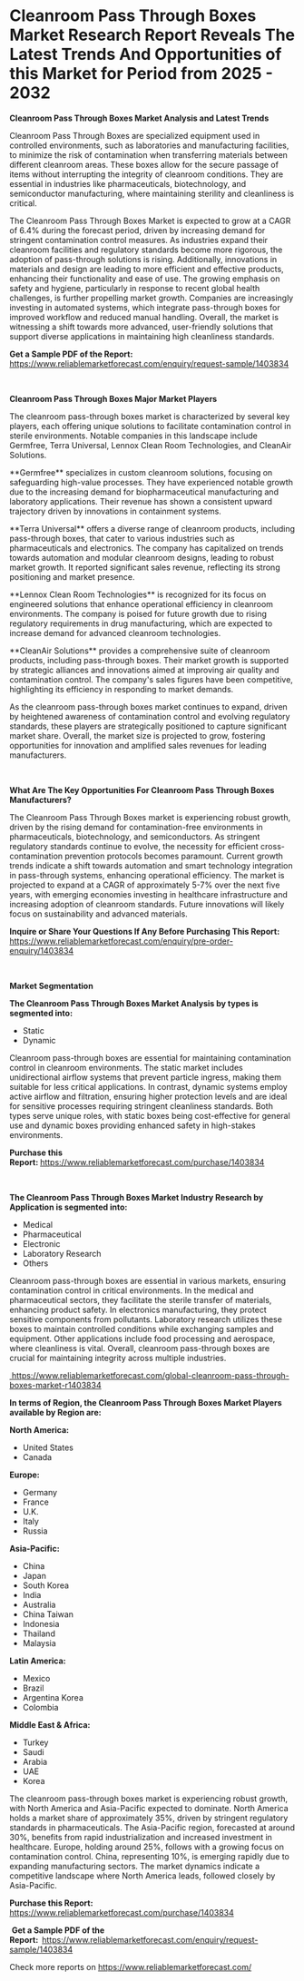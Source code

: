<p><h1>Cleanroom Pass Through Boxes Market Research Report Reveals The Latest Trends And Opportunities of this Market for Period from 2025 - 2032</h1></p><p><strong>Cleanroom Pass Through Boxes Market Analysis and Latest Trends</strong></p>
<p><p>Cleanroom Pass Through Boxes are specialized equipment used in controlled environments, such as laboratories and manufacturing facilities, to minimize the risk of contamination when transferring materials between different cleanroom areas. These boxes allow for the secure passage of items without interrupting the integrity of cleanroom conditions. They are essential in industries like pharmaceuticals, biotechnology, and semiconductor manufacturing, where maintaining sterility and cleanliness is critical.</p><p>The Cleanroom Pass Through Boxes Market is expected to grow at a CAGR of 6.4% during the forecast period, driven by increasing demand for stringent contamination control measures. As industries expand their cleanroom facilities and regulatory standards become more rigorous, the adoption of pass-through solutions is rising. Additionally, innovations in materials and design are leading to more efficient and effective products, enhancing their functionality and ease of use. The growing emphasis on safety and hygiene, particularly in response to recent global health challenges, is further propelling market growth. Companies are increasingly investing in automated systems, which integrate pass-through boxes for improved workflow and reduced manual handling. Overall, the market is witnessing a shift towards more advanced, user-friendly solutions that support diverse applications in maintaining high cleanliness standards.</p></p>
<p><strong>Get a Sample PDF of the Report:&nbsp;</strong> <a href="https://www.reliablemarketforecast.com/enquiry/request-sample/1403834?utm_campaign=1134&utm_medium=2&utm_source=Github&utm_content=ia&utm_term=13012025&utm_id=cleanroom-pass-through-boxes">https://www.reliablemarketforecast.com/enquiry/request-sample/1403834</a></p>
<p>&nbsp;</p>
<p><strong>Cleanroom Pass Through Boxes Major Market Players</strong></p>
<p><p>The cleanroom pass-through boxes market is characterized by several key players, each offering unique solutions to facilitate contamination control in sterile environments. Notable companies in this landscape include Germfree, Terra Universal, Lennox Clean Room Technologies, and CleanAir Solutions.</p><p>**Germfree** specializes in custom cleanroom solutions, focusing on safeguarding high-value processes. They have experienced notable growth due to the increasing demand for biopharmaceutical manufacturing and laboratory applications. Their revenue has shown a consistent upward trajectory driven by innovations in containment systems.</p><p>**Terra Universal** offers a diverse range of cleanroom products, including pass-through boxes, that cater to various industries such as pharmaceuticals and electronics. The company has capitalized on trends towards automation and modular cleanroom designs, leading to robust market growth. It reported significant sales revenue, reflecting its strong positioning and market presence.</p><p>**Lennox Clean Room Technologies** is recognized for its focus on engineered solutions that enhance operational efficiency in cleanroom environments. The company is poised for future growth due to rising regulatory requirements in drug manufacturing, which are expected to increase demand for advanced cleanroom technologies.</p><p>**CleanAir Solutions** provides a comprehensive suite of cleanroom products, including pass-through boxes. Their market growth is supported by strategic alliances and innovations aimed at improving air quality and contamination control. The company's sales figures have been competitive, highlighting its efficiency in responding to market demands.</p><p>As the cleanroom pass-through boxes market continues to expand, driven by heightened awareness of contamination control and evolving regulatory standards, these players are strategically positioned to capture significant market share. Overall, the market size is projected to grow, fostering opportunities for innovation and amplified sales revenues for leading manufacturers.</p></p>
<p>&nbsp;</p>
<p><strong>What Are The Key Opportunities For Cleanroom Pass Through Boxes Manufacturers?</strong></p>
<p><p>The Cleanroom Pass Through Boxes market is experiencing robust growth, driven by the rising demand for contamination-free environments in pharmaceuticals, biotechnology, and semiconductors. As stringent regulatory standards continue to evolve, the necessity for efficient cross-contamination prevention protocols becomes paramount. Current growth trends indicate a shift towards automation and smart technology integration in pass-through systems, enhancing operational efficiency. The market is projected to expand at a CAGR of approximately 5-7% over the next five years, with emerging economies investing in healthcare infrastructure and increasing adoption of cleanroom standards. Future innovations will likely focus on sustainability and advanced materials.</p></p>
<p><strong>Inquire or Share Your Questions If Any Before Purchasing This Report:</strong> <a href="https://www.reliablemarketforecast.com/enquiry/pre-order-enquiry/1403834?utm_campaign=1134&utm_medium=2&utm_source=Github&utm_content=ia&utm_term=13012025&utm_id=cleanroom-pass-through-boxes">https://www.reliablemarketforecast.com/enquiry/pre-order-enquiry/1403834</a></p>
<p>&nbsp;</p>
<p><strong>Market Segmentation</strong></p>
<p><strong>The Cleanroom Pass Through Boxes Market Analysis by types is segmented into:</strong></p>
<p><ul><li>Static</li><li>Dynamic</li></ul></p>
<p><p>Cleanroom pass-through boxes are essential for maintaining contamination control in cleanroom environments. The static market includes unidirectional airflow systems that prevent particle ingress, making them suitable for less critical applications. In contrast, dynamic systems employ active airflow and filtration, ensuring higher protection levels and are ideal for sensitive processes requiring stringent cleanliness standards. Both types serve unique roles, with static boxes being cost-effective for general use and dynamic boxes providing enhanced safety in high-stakes environments.</p></p>
<p><strong>Purchase this Report:&nbsp;</strong><a href="https://www.reliablemarketforecast.com/purchase/1403834?utm_campaign=1134&utm_medium=2&utm_source=Github&utm_content=ia&utm_term=13012025&utm_id=cleanroom-pass-through-boxes">https://www.reliablemarketforecast.com/purchase/1403834</a></p>
<p>&nbsp;</p>
<p><strong>The Cleanroom Pass Through Boxes Market Industry Research by Application is segmented into:</strong></p>
<p><ul><li>Medical</li><li>Pharmaceutical</li><li>Electronic</li><li>Laboratory Research</li><li>Others</li></ul></p>
<p><p>Cleanroom pass-through boxes are essential in various markets, ensuring contamination control in critical environments. In the medical and pharmaceutical sectors, they facilitate the sterile transfer of materials, enhancing product safety. In electronics manufacturing, they protect sensitive components from pollutants. Laboratory research utilizes these boxes to maintain controlled conditions while exchanging samples and equipment. Other applications include food processing and aerospace, where cleanliness is vital. Overall, cleanroom pass-through boxes are crucial for maintaining integrity across multiple industries.</p></p>
<p><a href="https://www.reliablemarketforecast.com/global-cleanroom-pass-through-boxes-market-r1403834?utm_campaign=1134&utm_medium=2&utm_source=Github&utm_content=ia&utm_term=13012025&utm_id=cleanroom-pass-through-boxes">&nbsp;https://www.reliablemarketforecast.com/global-cleanroom-pass-through-boxes-market-r1403834</a></p>
<p><strong>In terms of Region, the Cleanroom Pass Through Boxes Market Players available by Region are:</strong></p>
<p>
    <p> <strong> North America: </strong>
        <ul>
            <li>United States</li>
            <li>Canada</li>
        </ul>
        </p> 
    <p> <strong> Europe: </strong>
        <ul>
            <li>Germany</li>
            <li>France</li>
            <li>U.K.</li>
            <li>Italy</li>
            <li>Russia</li>
        </ul>
        </p> 
    <p> <strong> Asia-Pacific: </strong>
        <ul>
            <li>China</li>
            <li>Japan</li>
            <li>South Korea</li>
            <li>India</li>
            <li>Australia</li>
            <li>China Taiwan</li>
            <li>Indonesia</li>
            <li>Thailand</li>
            <li>Malaysia</li>
        </ul>
        </p> 
    <p> <strong> Latin America: </strong>
        <ul>
            <li>Mexico</li>
            <li>Brazil</li>
            <li>Argentina Korea</li>
            <li>Colombia</li>
        </ul>
        </p> 
    <p> <strong> Middle East & Africa: </strong>
        <ul>
            <li>Turkey</li>
            <li>Saudi</li>
            <li>Arabia</li>
            <li>UAE</li>
            <li>Korea</li>
        </ul>
    </p>
    </p>
<p><p>The cleanroom pass-through boxes market is experiencing robust growth, with North America and Asia-Pacific expected to dominate. North America holds a market share of approximately 35%, driven by stringent regulatory standards in pharmaceuticals. The Asia-Pacific region, forecasted at around 30%, benefits from rapid industrialization and increased investment in healthcare. Europe, holding around 25%, follows with a growing focus on contamination control. China, representing 10%, is emerging rapidly due to expanding manufacturing sectors. The market dynamics indicate a competitive landscape where North America leads, followed closely by Asia-Pacific.</p></p>
<p><strong>Purchase this Report: </strong><a href="https://www.reliablemarketforecast.com/purchase/1403834?utm_campaign=1134&utm_medium=2&utm_source=Github&utm_content=ia&utm_term=13012025&utm_id=cleanroom-pass-through-boxes">https://www.reliablemarketforecast.com/purchase/1403834</a></p>
<p>&nbsp;<strong>Get a Sample PDF of the Report:&nbsp;&nbsp;</strong><a href="https://www.reliablemarketforecast.com/enquiry/request-sample/1403834?utm_campaign=1134&utm_medium=2&utm_source=Github&utm_content=ia&utm_term=13012025&utm_id=cleanroom-pass-through-boxes">https://www.reliablemarketforecast.com/enquiry/request-sample/1403834</a></p>
<p><strong></strong></p>
<p>Check more reports on <a href="https://www.reliablemarketforecast.com/?utm_campaign=1134&utm_medium=2&utm_source=Github&utm_content=ia&utm_term=13012025&utm_id=cleanroom-pass-through-boxes">https://www.reliablemarketforecast.com/</a></p>